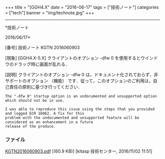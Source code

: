 ﻿+++
title = "[GGH4.X"
date = "2016-06-17"
tags = ["技術ノート"]
categories = ["tech"]
banner = "img/technote.jpg"
+++

-----------------------------------------------------------------------------------------------------------------------------

*技術ノート

2016/06/17*


[番号]
技術ノート KGTN 2016060903

[現象]
[GGH4.X-5.X] クライアントのオプション -dfw 0
を使用するとウインドウのドラッグ時に画面が乱れる．

[説明]
クライアントのオプション -dfw 0
は，ドキュメント化されておらず，非サポートのオプション （機能）
です．従って，このオプションのご利用は，自己責任の原則に基づき行ってください．

    The "-dfw 0" startup option is an undocumented and unsupported option which should not be in use.

    I was able to reproduce this issue using the steps that you provided and logged ECR 16062. A fix for this
    problem with the undocumented and unsupported feature will be considered as an enhancement in a future
    release of the produce.


### ファイル

 
 


[KGTN2016060903.pdf](http://techreport.kitasp.net/attachments/download/3132/KGTN2016060903.pdf)
 [(60.9 KB)] [kitasp 技術センター, 2016/11/02
11:51]


 


 

